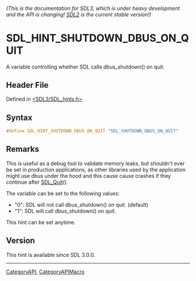 ###### (This is the documentation for SDL3, which is under heavy development and the API is changing! [SDL2](https://wiki.libsdl.org/SDL2/) is the current stable version!)
# SDL_HINT_SHUTDOWN_DBUS_ON_QUIT

A variable controlling whether SDL calls dbus_shutdown() on quit.

## Header File

Defined in [<SDL3/SDL_hints.h>](https://github.com/libsdl-org/SDL/blob/main/include/SDL3/SDL_hints.h)

## Syntax

```c
#define SDL_HINT_SHUTDOWN_DBUS_ON_QUIT "SDL_SHUTDOWN_DBUS_ON_QUIT"
```

## Remarks

This is useful as a debug tool to validate memory leaks, but shouldn't ever
be set in production applications, as other libraries used by the
application might use dbus under the hood and this cause cause crashes if
they continue after [SDL_Quit](SDL_Quit)().

The variable can be set to the following values:

- "0": SDL will not call dbus_shutdown() on quit. (default)
- "1": SDL will call dbus_shutdown() on quit.

This hint can be set anytime.

## Version

This hint is available since SDL 3.0.0.

----
[CategoryAPI](CategoryAPI), [CategoryAPIMacro](CategoryAPIMacro)

